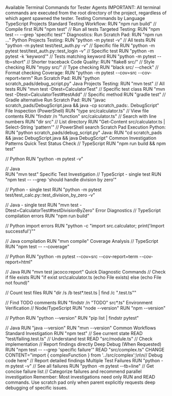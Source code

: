 Available Terminal Commands for Tester Agents
IMPORTANT: All terminal commands are executed from the root directory of the project, regardless of which agent spawned the tester.
Testing Commands by Language
TypeScript Projects
Standard Testing Workflow:
RUN "npm run build"              // Compile first
RUN "npm test"                   // Run all tests
Targeted Testing:
RUN "npm test -- --grep 'specific test'"
Diagnostics:
Run Scratch Pad:
RUN "npm run ..."
Python Projects
Testing:
RUN "python -m pytest -v"                           // All tests
RUN "python -m pytest test/test_auth.py -v"        // Specific file
RUN "python -m pytest test/test_auth.py::test_login -v"  // Specific test
RUN "python -m pytest -k 'keyword'"                 // Tests matching keyword
RUN "python -m pytest --tb=short"                   // Shorter traceback
Code Quality:
RUN "flake8 src/"               // Style checking
RUN "mypy src/"                 // Type checking
RUN "black src/ --check"        // Format checking
Coverage:
RUN "python -m pytest --cov=src --cov-report=term"
Run Scratch Pad:
RUN "python scratch_pads/debug_script.py"
Java Projects
Testing:
RUN "mvn test"                                      // All tests
RUN "mvn test -Dtest=CalculatorTest"              // Specific test class
RUN "mvn test -Dtest=CalculatorTest#testAdd"      // Specific method
RUN "gradle test"                                   // Gradle alternative
Run Scratch Pad:
RUN "javac scratch_pads/DebugScript.java && java -cp scratch_pads:. DebugScript"
File Inspection (PowerShell)
RUN "type src/calculator.ts"                    // View file contents
RUN "findstr /n \"function\" src/calculator.ts" // Search with line numbers
RUN "dir src"                                   // List directory
RUN "Get-Content src/calculator.ts | Select-String 'pattern'"  // PowerShell search
Scratch Pad Execution
Python:
RUN "python scratch_pads/debug_script.py"
Java:
RUN "cd scratch_pads && javac DebugScript.java && java DebugScript"
Common Investigation Patterns
Quick Test Status Check
// TypeScript
RUN "npm run build && npm test"

// Python
RUN "python -m pytest -v"

// Java  
RUN "mvn test"
Specific Test Investigation
// TypeScript - single test
RUN "npm test -- --grep 'should handle division by zero'"

// Python - single test
RUN "python -m pytest test/test_calc.py::test_division_by_zero -v"

// Java - single test
RUN "mvn test -Dtest=CalculatorTest#testDivisionByZero"
Error Diagnostics
// TypeScript compilation errors
RUN "npm run build"

// Python import errors
RUN "python -c \"import src.calculator; print('Import successful')\""

// Java compilation
RUN "mvn compile"
Coverage Analysis
// TypeScript
RUN "npm test -- --coverage"

// Python
RUN "python -m pytest --cov=src --cov-report=term --cov-report=html"

// Java
RUN "mvn test jacoco:report"
Quick Diagnostic Commands
// Check if file exists
RUN "if exist src\calculator.ts (echo File exists) else (echo File not found)"

// Count test files
RUN "dir /s /b test\*.test.ts | find /c \".test.ts\""

// Find TODO comments
RUN "findstr /n \"TODO\" src\*.ts"
Environment Verification
// Node/TypeScript
RUN "node --version"
RUN "npm --version"

// Python
RUN "python --version"
RUN "pip list | findstr pytest"

// Java
RUN "java --version"
RUN "mvn --version"
Common Workflows
Standard Investigation
RUN "npm test"                  // See current state
READ "test/failing.test.ts"    // Understand test
READ "src/module.ts"           // Check implementation
// Report findings directly
Deep Debug (When Requested)
RUN "npm test -- --grep 'specific failure'"
READ "src/complex.ts"
CHANGE CONTENT="import { complexFunction } from '../src/complex';\n\n// Debug code here"
// Report detailed findings
Multiple Test Failures
RUN "python -m pytest -v"       // See all failures
RUN "python -m pytest --tb=line"  // Get concise failure list
// Categorize failures and recommend parallel investigation
Remember: Most investigations need only RUN and READ commands. Use scratch pad only when parent explicitly requests deep debugging of specific issues.